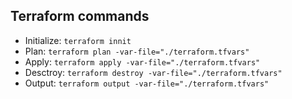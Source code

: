 ## Terraform commands
 - Initialize: `terraform innit`
 - Plan: `terraform plan -var-file="./terraform.tfvars"`
 - Apply: `terraform apply -var-file="./terraform.tfvars"`
 - Desctroy: `terraform destroy -var-file="./terraform.tfvars"`
 - Output: `terraform output -var-file="./terraform.tfvars"`